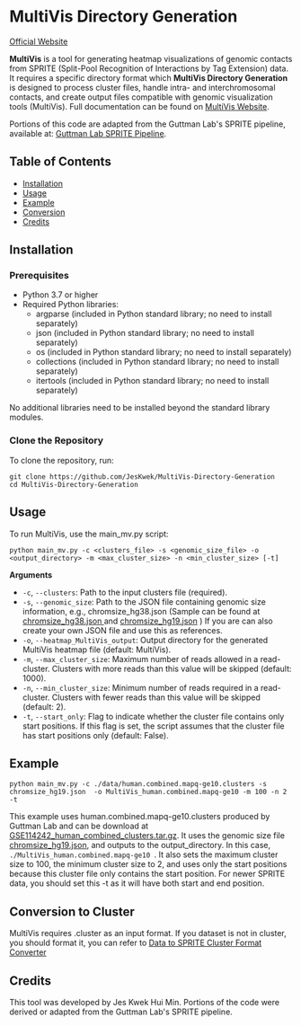 # MultiVis Directory Generation

[Official Website](https://jeskwek.com/multivis/docs/introduction)

**MultiVis** is a tool for generating heatmap visualizations of genomic contacts from SPRITE (Split-Pool Recognition of Interactions by Tag Extension) data.
It requires a specific directory format which **MultiVis Directory Generation** is designed to process cluster files, handle intra- and interchromosomal contacts, 
and create output files compatible with genomic visualization tools (MultiVis). Full documentation can be found on [MultiVis Website](https://jeskwek.com/multivis/docs/introduction).

Portions of this code are adapted from the Guttman Lab's SPRITE pipeline, available at: [Guttman Lab SPRITE Pipeline](https://github.com/GuttmanLab/sprite-pipeline/blob/master/scripts/python/contact.py).

## Table of Contents

- [Installation](#installation)
- [Usage](#usage)
- [Example](#example)
- [Conversion](#conversion-to-cluster)
- [Credits](#credits)

## Installation

### Prerequisites

- Python 3.7 or higher
- Required Python libraries:
  - argparse (included in Python standard library; no need to install separately)
  - json (included in Python standard library; no need to install separately)
  - os (included in Python standard library; no need to install separately)
  - collections (included in Python standard library; no need to install separately)
  - itertools (included in Python standard library; no need to install separately)

No additional libraries need to be installed beyond the standard library modules.

### Clone the Repository
To clone the repository, run:

```
git clone https://github.com/JesKwek/MultiVis-Directory-Generation
cd MultiVis-Directory-Generation
```

## Usage
To run MultiVis, use the main_mv.py script:

```
python main_mv.py -c <clusters_file> -s <genomic_size_file> -o <output_directory> -m <max_cluster_size> -n <min_cluster_size> [-t]
```

**Arguments**
- `-c`, `--clusters`: Path to the input clusters file (required).
- `-s`, `--genomic_size`: Path to the JSON file containing genomic size information, e.g., chromsize_hg38.json (Sample can be found at [chromsize_hg38.json ](./chromsize_hg38.json) and [chromsize_hg19.json](./chromsize_hg19.json) ) If you are can also create your own JSON file and use this as references.
- `-o`, `--heatmap_MultiVis_output`: Output directory for the generated MultiVis heatmap file (default: MultiVis).
- `-m`, `--max_cluster_size`: Maximum number of reads allowed in a read-cluster. Clusters with more reads than this value will be skipped (default: 1000).
- `-n`, `--min_cluster_size`: Minimum number of reads required in a read-cluster. Clusters with fewer reads than this value will be skipped (default: 2).
- `-t`, `--start_only`: Flag to indicate whether the cluster file contains only start positions. If this flag is set, the script assumes that the cluster file has start positions only (default: False).

## Example
```
python main_mv.py -c ./data/human.combined.mapq-ge10.clusters -s chromsize_hg19.json  -o MultiVis_human.combined.mapq-ge10 -m 100 -n 2 -t
```
This example uses human.combined.mapq-ge10.clusters produced by Guttman Lab and can be download at [GSE114242_human_combined_clusters.tar.gz](https://www.ncbi.nlm.nih.gov/geo/query/acc.cgi?acc=GSE114242). It uses the genomic size file [chromsize_hg19.json](./chromsize_hg19.json), and outputs to the output_directory. In this case, `./MultiVis_human.combined.mapq-ge10 `. It also sets the maximum cluster size to 100, the minimum cluster size to 2, and uses only the start positions because this cluster file only contains the start position. For newer SPRITE data, you should set this -t as it will have both start and end position.

## Conversion to Cluster
MultiVis requires .cluster as an input format. If you dataset is not in cluster, you should format it, you can refer to [Data to SPRITE Cluster Format Converter](https://github.com/JesKwek/MultiVis-Directory-Generation/tree/main/conversion-example)

## Credits
This tool was developed by Jes Kwek Hui Min. Portions of the code were derived or adapted from the Guttman Lab's SPRITE pipeline.
